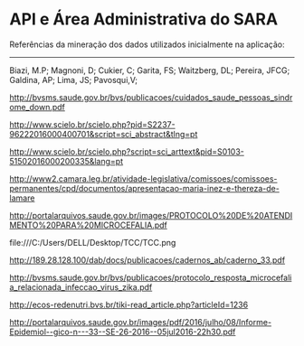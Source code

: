 # API e Área Administrativa do SARA

Referências da mineração dos dados utilizados inicialmente na aplicação:

-----------------------------

Biazi, M.P; Magnoni, D; Cukier, C; Garita, FS; Waitzberg, DL; Pereira, JFCG; Galdina, AP; Lima, JS; Pavosqui,V;

http://bvsms.saude.gov.br/bvs/publicacoes/cuidados_saude_pessoas_sindrome_down.pdf

http://www.scielo.br/scielo.php?pid=S2237-96222016000400701&script=sci_abstract&tlng=pt

http://www.scielo.br/scielo.php?script=sci_arttext&pid=S0103-51502016000200335&lang=pt

http://www2.camara.leg.br/atividade-legislativa/comissoes/comissoes-permanentes/cpd/documentos/apresentacao-maria-inez-e-thereza-de-lamare

http://portalarquivos.saude.gov.br/images/PROTOCOLO%20DE%20ATENDIMENTO%20PARA%20MICROCEFALIA.pdf

file:///C:/Users/DELL/Desktop/TCC/TCC.png

http://189.28.128.100/dab/docs/publicacoes/cadernos_ab/caderno_33.pdf

http://bvsms.saude.gov.br/bvs/publicacoes/protocolo_resposta_microcefalia_relacionada_infeccao_virus_zika.pdf

http://ecos-redenutri.bvs.br/tiki-read_article.php?articleId=1236

http://portalarquivos.saude.gov.br/images/pdf/2016/julho/08/Informe-Epidemiol--gico-n---33--SE-26-2016--05jul2016-22h30.pdf
